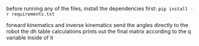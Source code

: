 before running any of the files, install the dependencies first:
```pip install -r requirements.txt```

forward kinematics and inverse kinematics send the angles directly to the robot
the dh table calculations prints out the final matrix according to the q variable inside of it
